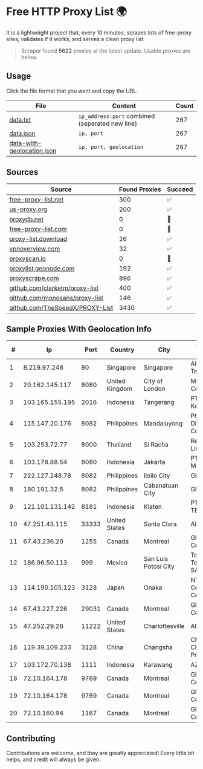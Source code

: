 
# Free HTTP Proxy List 🌍

It is a lightweight project that, every 10 minutes, scrapes lots of free-proxy sites, validates if it works, and serves a clean proxy list.


> Scraper found **5622** proxies at the latest update. Usable proxies are below.

## Usage

Click the file format that you want and copy the URL.


|File|Content|Count|
|----|-------|-----|
|[data.txt](https://raw.githubusercontent.com/themiralay/Proxy-List-World/master/data.txt)|`ip_address:port` combined (seperated new line)|267|
|[data.json](https://raw.githubusercontent.com/themiralay/Proxy-List-World/master/data.json)|`ip, port`|267|
|[data-with-geolocation.json](https://raw.githubusercontent.com/themiralay/Proxy-List-World/master/data-with-geolocation.json)|`ip, port, geolocation`|267|

## Sources

|Source|Found Proxies|Succeed|
|------|-------------|-------|
|[free-proxy-list.net](https://free-proxy-list.net)|300|✅|
|[us-proxy.org](https://www.us-proxy.org)|200|✅|
|[proxydb.net](http://proxydb.net)|0|🚫|
|[free-proxy-list.com](https://free-proxy-list.com/?page=&port=&type%5B%5D=http&type%5B%5D=https&up_time=0&search=Search)|0|🚫|
|[proxy-list.download](https://www.proxy-list.download/HTTP)|26|✅|
|[vpnoverview.com](https://vpnoverview.com/privacy/anonymous-browsing/free-proxy-servers)|32|✅|
|[proxyscan.io](https://www.proxyscan.io)|0|🚫|
|[proxylist.geonode.com](https://proxylist.geonode.com/api/proxy-list?limit=300&page=1&sort_by=lastChecked&sort_type=desc&protocols=http,https)|192|✅|
|[proxyscrape.com](https://api.proxyscrape.com/v2/?request=displayproxies&protocol=http&timeout=10000&country=all&ssl=all&anonymity=all)|896|✅|
|[github.com/clarketm/proxy-list](https://raw.githubusercontent.com/clarketm/proxy-list/master/proxy-list-raw.txt)|400|✅|
|[github.com/monosans/proxy-list](https://raw.githubusercontent.com/monosans/proxy-list/main/proxies/http.txt)|146|✅|
|[github.com/TheSpeedX/PROXY-List](https://raw.githubusercontent.com/TheSpeedX/PROXY-List/master/http.txt)|3430|✅|


## Sample Proxies With Geolocation Info

|#|Ip|Port|Country|City|Internet Service Provider|
|-|--|----|-------|----|-------------------------|
|1|8.219.97.248|80|Singapore|Singapore|Alibaba (US) Technology Co., Ltd.|
|2|20.162.145.117|8080|United Kingdom|City of London|Microsoft Corporation|
|3|103.165.155.195|2016|Indonesia|Tangerang|PT Jaringan Keluarga Bersama|
|4|115.147.20.176|8082|Philippines|Mandaluyong|Philippine Long Distance Telephone Co.|
|5|103.253.72.77|8000|Thailand|Si Racha|Readyidc Company Limited|
|6|103.178.88.54|8080|Indonesia|Jakarta|PT INTER MEDIALINK SOLUSI|
|7|222.127.248.78|8082|Philippines|Iloilo City|GLBB|
|8|180.191.32.5|8082|Philippines|Cabanatuan City|Globe Telecom|
|9|121.101.131.142|8181|Indonesia|Klaten|PT SELARAS CITRA TERABIT|
|10|47.251.43.115|33333|United States|Santa Clara|Alibaba Cloud LLC|
|11|67.43.236.20|1255|Canada|Montreal|GloboTech Communications|
|12|186.96.50.113|999|Mexico|San Luis Potosí City|Total Play Telecomunicaciones SA De CV|
|13|114.190.105.123|3128|Japan|Onaka|NTT Communications Corporation|
|14|67.43.227.226|29031|Canada|Montreal|GloboTech Communications|
|15|47.252.29.28|11222|United States|Charlottesville|Alibaba.com LLC|
|16|119.39.109.233|3128|China|Changsha|CNC Group CHINA169 Hunan Province Network|
|17|103.172.70.138|1111|Indonesia|Karawang|AZNET|
|18|72.10.164.178|9769|Canada|Montreal|GloboTech Communications|
|19|72.10.164.178|9769|Canada|Montreal|GloboTech Communications|
|20|72.10.160.94|1167|Canada|Montreal|GloboTech Communications|



## Contributing

Contributions are welcome, and they are greatly appreciated! Every
little bit helps, and credit will always be given.

